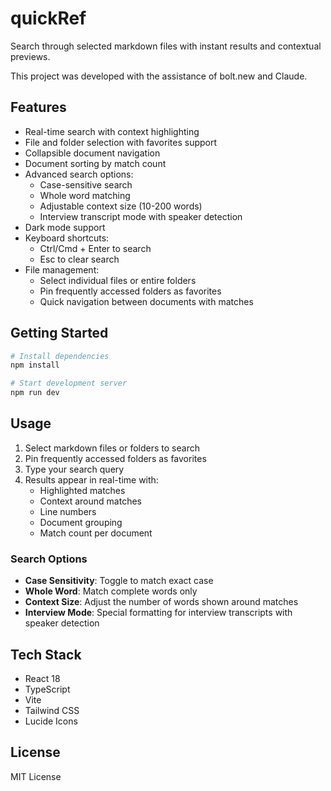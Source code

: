 # quickRef

Search through selected markdown files with instant results and contextual previews.

This project was developed with the assistance of bolt.new and Claude.

## Features

- Real-time search with context highlighting
- File and folder selection with favorites support
- Collapsible document navigation
- Document sorting by match count
- Advanced search options:
  - Case-sensitive search
  - Whole word matching
  - Adjustable context size (10-200 words)
  - Interview transcript mode with speaker detection
- Dark mode support
- Keyboard shortcuts:
  - Ctrl/Cmd + Enter to search
  - Esc to clear search
- File management:
  - Select individual files or entire folders
  - Pin frequently accessed folders as favorites
  - Quick navigation between documents with matches

## Getting Started

```bash
# Install dependencies
npm install

# Start development server
npm run dev
```

## Usage

1. Select markdown files or folders to search
2. Pin frequently accessed folders as favorites
3. Type your search query
4. Results appear in real-time with:
   - Highlighted matches
   - Context around matches
   - Line numbers
   - Document grouping
   - Match count per document

### Search Options

- **Case Sensitivity**: Toggle to match exact case
- **Whole Word**: Match complete words only
- **Context Size**: Adjust the number of words shown around matches
- **Interview Mode**: Special formatting for interview transcripts with speaker detection

## Tech Stack

- React 18
- TypeScript
- Vite
- Tailwind CSS
- Lucide Icons

## License

MIT License